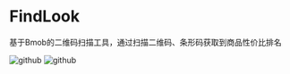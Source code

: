 FindLook
========

基于Bmob的二维码扫描工具，通过扫描二维码、条形码获取到商品性价比排名


![github](https://github.com/Stonekity/FindLook/blob/master/Screenshot1.png)
![github](https://github.com/Stonekity/FindLook/blob/master/Screenshot2.png)
